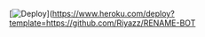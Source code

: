 [![Deploy](https://www.herokucdn.com/deploy/button.svg)](https://www.heroku.com/deploy?template=https://github.com/Riyazz/RENAME-BOT
